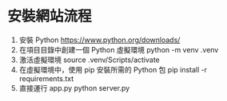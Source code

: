 # 安裝網站流程
1. 安裝 Python
https://www.python.org/downloads/
2. 在項目目錄中創建一個 Python 虛擬環境
python -m venv .venv
3. 激活虛擬環境
source .venv/Scripts/activate
4. 在虛擬環境中，使用 pip 安裝所需的 Python 包
pip install -r requirements.txt
5. 直接運行 app.py
python server.py